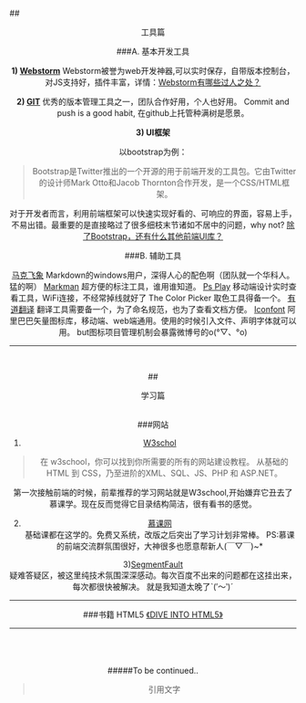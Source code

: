 

##<center>工具篇<center/>


###A. 基本开发工具

**1) [Webstorm][1]**
Webstorm被誉为web开发神器,可以实时保存，自带版本控制台，对JS支持好，插件丰富，详情：[Webstorm有哪些过人之处？][2]


**2) [GIT][3]**
优秀的版本管理工具之一，团队合作好用，个人也好用。
Commit and push is a good habit, 在github上托管种满树是愿景。


**3) UI框架**

以bootstrap为例：
> Bootstrap是Twitter推出的一个开源的用于前端开发的工具包。它由Twitter的设计师Mark Otto和Jacob Thornton合作开发，是一个CSS/HTML框架。

对于开发者而言，利用前端框架可以快速实现好看的、可响应的界面，容易上手，不易出错。最重要的是直接略过了很多细枝末节诸如不居中的问题，why not?
[除了Bootstrap，还有什么其他前端UI库？][4]


###B. 辅助工具

[马克飞象][12]       Markdown的windows用户，深得人心的配色啊（团队就一个华科人。猛的啊）
[Markman][9]       超方便的标注工具，谁用谁知道。
[Ps Play][10]        移动端设计实时查看工具，WiFi连接，不经常掉线就好了
The Color Picker   取色工具得备一个。
[有道翻译][11]      翻译工具需要备一个，为了命名规范，也为了查看文档方便。
[Iconfont][7]     阿里巴巴矢量图标库，移动端、web端通用。使用的时候引入文件、声明字体就可以用。
but图标项目管理机制会暴露微博号的o(°▽、°o)
<br/>

----------
<br/>


##<center>学习篇<center/>
<br/>


###网站
1) [W3schol][8] 
> 在 w3school，你可以找到你所需要的所有的网站建设教程。
从基础的 HTML 到 CSS，乃至进阶的XML、SQL、JS、PHP 和 ASP.NET。

第一次接触前端的时候，前辈推荐的学习网站就是W3school,开始嫌弃它丑去了慕课学。现在反而觉得它目录结构简洁，很有看书的感觉。

2) [慕课网][5]  
基础课都在这学的。免费又系统，改版之后突出了学习计划非常棒。
PS:慕课的前端交流群氛围很好，大神很多也愿意帮新人(￣▽￣)~* 

3)[SegmentFault][6]  
疑难答疑区，被这里纯技术氛围深深感动。每次百度不出来的问题都在这挂出来，每次都很快被解决。
就是我知道太晚了ˋ(′～‵)ˊ 





----------
###书籍
HTML5 [《DIVE INTO HTML5》][13]

----------


<br/>
<br/>
<br/>
#####To be continued..

<br/>


> 引用文字


  [1]: http://www.jetbrains.com/webstorm/
  [2]: http://www.zhihu.com/question/20936155
  [3]: http://git-scm.com/download/
  [4]: http://segmentfault.com/q/1010000000209273
  [5]: http://www.imooc.com
  [6]: http://segmentfault.com
  [7]: http://www.iconfont.cn
  [8]: http://www.w3school.com.cn/index.html
  [9]: http://www.getmarkman.com
  [10]: http://isux.tencent.com/app/psplay
  [11]: http://dict.youdao.com
  [12]: http://www.maxiang.info
  [13]: http://diveintohtml5.info

